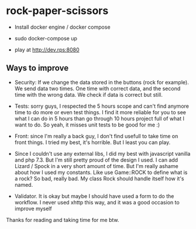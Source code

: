 # rock-paper-scissors

- Install docker engine / docker compose

- sudo docker-compose up

- play at http://dev.rps:8080


Ways to improve
--------------

- Security: If we change the data stored in the buttons (rock for example). We send data two times. One time with correct data, and the second time with the wrong data.
We check if data is correct but still.

- Tests: sorry guys, I respected the 5 hours scope and can't find anymore time to do more or even test things. I find it more reliable for you to see what I can do in 5 hours than go through 10 hours project full of what I want to do. So yeah, it misses unit tests to be good for me :)

- Front: since I'm really a back guy, I don't find usefull to take time on front things. I tried my best, it's horrible. But I least you can play.

- Since I couldn't use any external libs, I did my best with javascript vanilla and php 7.3. But I'm still pretty proud of the design I used. I can add Lizard / Spock in a very short amount of time. But I'm really ashame about how I used my constants. Like use Game::ROCK to define what is a rock? So bad, really bad. My class Rock should handle itself how it's named.

- Validator. It is okay but maybe I should have used a form to do the workflow. I never used xhttp this way, and it was a good occasion to improve myself

Thanks for reading and taking time for me btw.
